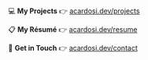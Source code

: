 💻  **My Projects** 👉 [acardosi.dev/projects](https://acardosi.dev/projects)

📋 **My Résumé** 👉 [acardosi.dev/resume](https://acardosi.dev/resume)

📱 **Get in Touch** 👉 [acardosi.dev/contact](https://acardosi.dev/contact)
